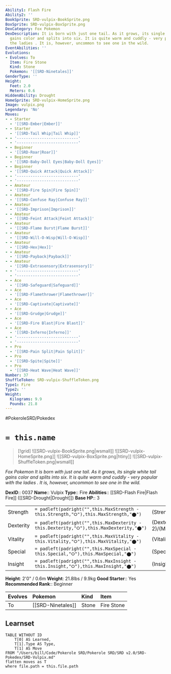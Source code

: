 ```yaml
---
Ability1: Flash Fire
Ability2: ''
BookSprite: SRD-vulpix-BookSprite.png
BoxSprite: SRD-vulpix-BoxSprite.png
DexCategory: Fox Pokemon
DexDescription: It is born with just one tail. As it grows, its single white tail
  gains color and splits into six. It is quite warm and cuddly - very popular with
  the ladies . It is, however, uncommon to see one in the wild.
EventAbilities: ''
Evolutions:
- Evolves: To
  Item: Fire Stone
  Kind: Stone
  Pokemon: '[[SRD-Ninetales]]'
GenderType: ''
Height:
  Feet: 2.0
  Meters: 0.6
HiddenAbility: Drought
HomeSprite: SRD-vulpix-HomeSprite.png
Image: vulpix.png
Legendary: 'No'
Moves:
- - Starter
  - '[[SRD-Ember|Ember]]'
- - Starter
  - '[[SRD-Tail Whip|Tail Whip]]'
- - '---------------------------'
  - '---------------------------'
- - Beginner
  - '[[SRD-Roar|Roar]]'
- - Beginner
  - '[[SRD-Baby-Doll Eyes|Baby-Doll Eyes]]'
- - Beginner
  - '[[SRD-Quick Attack|Quick Attack]]'
- - '---------------------------'
  - '---------------------------'
- - Amateur
  - '[[SRD-Fire Spin|Fire Spin]]'
- - Amateur
  - '[[SRD-Confuse Ray|Confuse Ray]]'
- - Amateur
  - '[[SRD-Imprison|Imprison]]'
- - Amateur
  - '[[SRD-Feint Attack|Feint Attack]]'
- - Amateur
  - '[[SRD-Flame Burst|Flame Burst]]'
- - Amateur
  - '[[SRD-Will-O-Wisp|Will-O-Wisp]]'
- - Amateur
  - '[[SRD-Hex|Hex]]'
- - Amateur
  - '[[SRD-Payback|Payback]]'
- - Amateur
  - '[[SRD-Extrasensory|Extrasensory]]'
- - '---------------------------'
  - '---------------------------'
- - Ace
  - '[[SRD-Safeguard|Safeguard]]'
- - Ace
  - '[[SRD-Flamethrower|Flamethrower]]'
- - Ace
  - '[[SRD-Captivate|Captivate]]'
- - Ace
  - '[[SRD-Grudge|Grudge]]'
- - Ace
  - '[[SRD-Fire Blast|Fire Blast]]'
- - Ace
  - '[[SRD-Inferno|Inferno]]'
- - '---------------------------'
  - '---------------------------'
- - Pro
  - '[[SRD-Pain Split|Pain Split]]'
- - Pro
  - '[[SRD-Spite|Spite]]'
- - Pro
  - '[[SRD-Heat Wave|Heat Wave]]'
Number: 37
ShuffleToken: SRD-vulpix-ShuffleToken.png
Type1: Fire
Type2: ''
Weight:
  Kilograms: 9.9
  Pounds: 21.8
---
```


#PokeroleSRD/Pokedex

# `= this.name`

> [!grid]
> ![[SRD-vulpix-BookSprite.png|wsmall]]
> ![[SRD-vulpix-HomeSprite.png]]
> ![[SRD-vulpix-BoxSprite.png|htiny]]
> ![[SRD-vulpix-ShuffleToken.png|wsmall]]


*Fox Pokemon*
*It is born with just one tail. As it grows, its single white tail gains color and splits into six. It is quite warm and cuddly - very popular with the ladies . It is, however, uncommon to see one in the wild.*

**DexID**:: 0037
**Name**:: Vulpix
**Type**:: Fire
**Abilities**:: [[SRD-Flash Fire|Flash Fire]] ([[SRD-Drought|Drought]])
**Base HP**:: 3

|           |                                                                                        |                                          |
| --------- | -------------------------------------------------------------------------------------- | ---------------------------------------- |
| Strength  | `= padleft(padright("",this.MaxStrength - this.Strength,"⭘"),this.MaxStrength,"⬤")`    | (Strength::1)/(MaxStrength::3)   |
| Dexterity | `= padleft(padright("",this.MaxDexterity - this.Dexterity,"⭘"),this.MaxDexterity,"⬤")` | (Dexterity:: 2)/(MaxDexterity::4) |
| Vitality  | `= padleft(padright("",this.MaxVitality - this.Vitality,"⭘"),this.MaxVitality,"⬤")`    | (Vitality::1)/(MaxVitality::3)   |
| Special   | `= padleft(padright("",this.MaxSpecial - this.Special,"⭘"),this.MaxSpecial,"⬤")`       | (Special::2)/(MaxSpecial::4)     |
| Insight   | `= padleft(padright("",this.MaxInsight - this.Insight,"⭘"),this.MaxInsight,"⬤")`       | (Insight::2)/(MaxInsight::4)     |

**Height**: 2'0" / 0.6m
**Weight**: 21.8lbs / 9.9kg
**Good Starter**:: Yes
**Recommended Rank**:: Beginner

| Evolves   | Pokemon           | Kind   | Item       |
|:----------|:------------------|:-------|:-----------|
| To        | [[SRD-Ninetales]] | Stone  | Fire Stone |

## Learnset

```dataview
TABLE WITHOUT ID
    T[0] AS Learned,
    T[1].Type AS Type,
    T[1] AS Move
FROM "/Users/bill/Code/Pokerole SRD/Pokerole SRD/SRD v2.0/SRD-Pokedex/SRD-Vulpix.md"
flatten moves as T
where file.path = this.file.path
```
